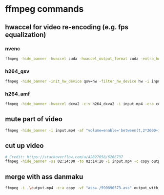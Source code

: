 # ffmpeg commands

## hwaccel for video re-encoding (e.g. fps equalization)

### nvenc

```bash
ffmpeg -hide_banner -hwaccel cuda -hwaccel_output_format cuda -extra_hw_frames 8 -i input.mp4 -c:a copy -c:v h264_nvenc output_nvenc.mp4
```

### h264_qsv

```bash
ffmpeg -hide_banner -init_hw_device qsv=hw -filter_hw_device hw -i input.mp4 -c:a copy -c:v h264_qsv output_qsv.mp4
```

### h264_amf

```bash
ffmpeg -hide_banner -hwaccel dxva2 -c:v h264_dxva2 -i input.mp4 -c:a copy -c:v h264_amf output_amf.mp4
```

## mute part of video

```bash
ffmpeg -hide_banner -i input.mp4 -af "volume=enable='between(t,2*2600+15*60+6,2*3600+18*60+10)':volume=0" -c:v copy output.mp4
```

## cut up video

```bash
# Credit: https://stackoverflow.com/a/42827058/6266737
ffmpeg -hide_banner -ss 02:14:00 -to 02:14:20 -i input.mp4 -c copy output.mp4
```

## merge with ass danmaku

```bash
ffmpeg -i .\output.mp4 -c:a copy -vf "ass=./590890573.ass" output_with_ass.mp4
```
